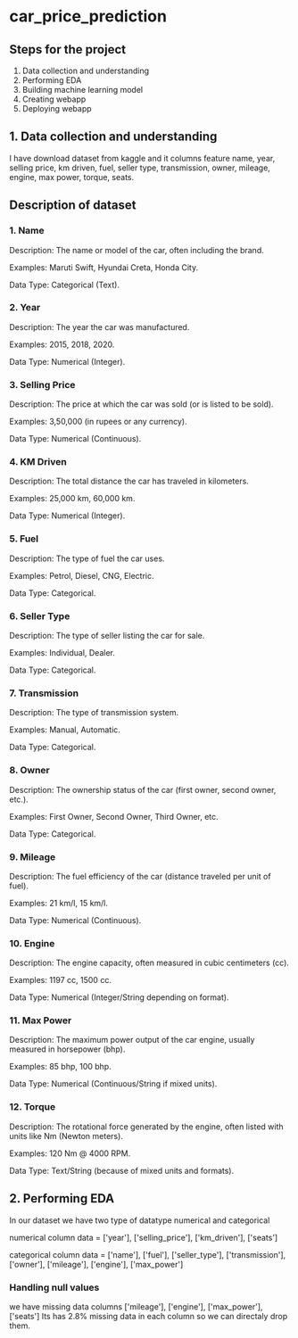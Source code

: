 # car_price_prediction

## Steps for the project
1. Data collection and understanding
2. Performing EDA
3. Building machine learning model
4. Creating webapp
5. Deploying webapp

## 1. Data collection and understanding
I have download dataset from kaggle and it columns feature name,	year, selling price, km driven,	fuel,	seller type, transmission,	owner,	mileage,	engine, max power,	torque, seats.
## Description of dataset
### 1. Name
Description: The name or model of the car, often including the brand.

Examples: Maruti Swift, Hyundai Creta, Honda City.

Data Type: Categorical (Text).

### 2. Year
Description: The year the car was manufactured.

Examples: 2015, 2018, 2020.

Data Type: Numerical (Integer).

### 3. Selling Price
Description: The price at which the car was sold (or is listed to be sold).

Examples: 3,50,000 (in rupees or any currency).

Data Type: Numerical (Continuous).

### 4. KM Driven
Description: The total distance the car has traveled in kilometers.

Examples: 25,000 km, 60,000 km.

Data Type: Numerical (Integer).

### 5. Fuel
Description: The type of fuel the car uses.

Examples: Petrol, Diesel, CNG, Electric.

Data Type: Categorical.

### 6. Seller Type
Description: The type of seller listing the car for sale.

Examples: Individual, Dealer.

Data Type: Categorical.

### 7. Transmission
Description: The type of transmission system.

Examples: Manual, Automatic.

Data Type: Categorical.

### 8. Owner
Description: The ownership status of the car (first owner, second owner, etc.).

Examples: First Owner, Second Owner, Third Owner, etc.

Data Type: Categorical.

### 9. Mileage
Description: The fuel efficiency of the car (distance traveled per unit of fuel).

Examples: 21 km/l, 15 km/l.

Data Type: Numerical (Continuous).

### 10. Engine
Description: The engine capacity, often measured in cubic centimeters (cc).

Examples: 1197 cc, 1500 cc.

Data Type: Numerical (Integer/String depending on format).

### 11. Max Power
Description: The maximum power output of the car engine, usually measured in horsepower (bhp).

Examples: 85 bhp, 100 bhp.

Data Type: Numerical (Continuous/String if mixed units).

### 12. Torque
Description: The rotational force generated by the engine, often listed with units like Nm (Newton meters).

Examples: 120 Nm @ 4000 RPM.

Data Type: Text/String (because of mixed units and formats).


## 2. Performing EDA
In our dataset we have two type of datatype numerical and categorical 

numerical column data = ['year'], ['selling_price'], ['km_driven'], ['seats']

categorical column data = ['name'], ['fuel'], ['seller_type'], ['transmission'], ['owner'], ['mileage'], ['engine'], ['max_power']

### Handling null values
we have missing data columns ['mileage'], ['engine'], ['max_power'], ['seats']
Its has 2.8% missing data in each column so we can directaly drop them.

